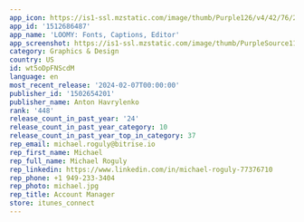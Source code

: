 ```yaml
---
app_icon: https://is1-ssl.mzstatic.com/image/thumb/Purple126/v4/42/76/28/427628fb-3505-00cd-649e-24412c64ac08/AppIcon-0-0-1x_U007emarketing-0-5-0-sRGB-85-220.png/1024x1024bb.png
app_id: '1512686487'
app_name: 'LOOMY: Fonts, Captions, Editor'
app_screenshot: https://is1-ssl.mzstatic.com/image/thumb/PurpleSource116/v4/1d/8b/8e/1d8b8e63-bc3f-66b4-3da1-09ec1bcf5c19/3eb68dc3-b28d-4203-9fc5-84ac5df9c6ca_Fonts.jpg/1242x2688bb.png
category: Graphics & Design
country: US
id: wt5oDpFNScdM
language: en
most_recent_release: '2024-02-07T00:00:00'
publisher_id: '1502654201'
publisher_name: Anton Havrylenko
rank: '448'
release_count_in_past_year: '24'
release_count_in_past_year_category: 10
release_count_in_past_year_top_in_category: 37
rep_email: michael.roguly@bitrise.io
rep_first_name: Michael
rep_full_name: Michael Roguly
rep_linkedin: https://www.linkedin.com/in/michael-roguly-77376710
rep_phone: +1 949-233-3404
rep_photo: michael.jpg
rep_title: Account Manager
store: itunes_connect
---
```

